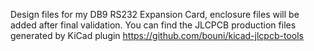 Design files for my DB9 RS232 Expansion Card, enclosure files will be added after final validation. You can find the JLCPCB production files generated by KiCad plugin https://github.com/bouni/kicad-jlcpcb-tools
